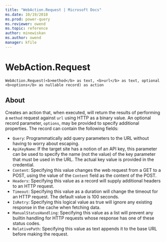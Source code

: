 ```yaml
---
title: "WebAction.Request | Microsoft Docs"
ms.date: 10/19/2018
ms.prod: power-query
ms.reviewer: owend
ms.topic: reference
author: minewiskan
ms.author: owend
manager: kfile
---
```

# WebAction.Request
`WebAction.Request(<b>method</b> as text, <b>url</b> as text, optional <b>options</b> as nullable record) as action`
  
## About  
Creates an action that, when executed, will return the results of performing a `method` request against `url` using HTTP as a binary value. An optional record parameter, `options`, may be provided to specify additional properties. The record can contain the following fields: <ul> <li>`Query`: Programmatically add query parameters to the URL without having to worry about escaping. </li> <li>`ApiKeyName`: If the target site has a notion of an API key, this parameter can be used to specify the name (not the value) of the key parameter that must be used in the URL. The actual key value is provided in the credential.</li> <li>`Content`: Specifying this value changes the web request from a GET to a POST, using the value of the `Content` field as the content of the POST.</li> <li>`Headers`: Specifying this value as a record will supply additional headers to an HTTP request.</li> <li>`Timeout`: Specifying this value as a duration will change the timeout for an HTTP request. The default value is 100 seconds.</li> <li>`IsRetry`: Specifying this logical value as true will ignore any existing response in the cache when fetching data.</li> <li>`ManualStatusHandling`: Specifying this value as a list will prevent any builtin handling for HTTP requests whose response has one of these status codes.</li> <li>`RelativePath`: Specifying this value as text appends it to the base URL before making the request.</li> </ul> 
